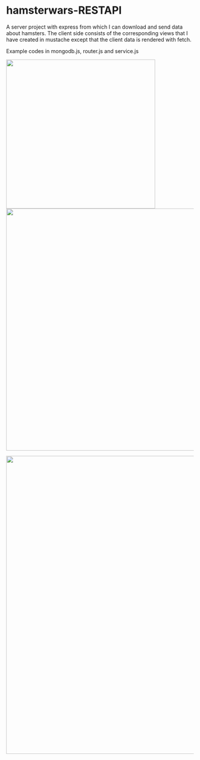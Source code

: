 # hamsterwars-RESTAPI
A server project with express from which I can download and send data about hamsters. The client side consists of the corresponding views that 
I have created in mustache except that the client data is rendered with fetch.

Example codes in mongodb.js, router.js and service.js

<img height ="400" src="https://user-images.githubusercontent.com/97985695/228375716-cfa66bd1-a2e3-4f2d-9af9-f86dc2550139.png"> <img src="https://user-images.githubusercontent.com/97985695/228375707-ef26e066-72a6-4d16-9305-375c918bbb8a.png" height = "650">

<img src="https://user-images.githubusercontent.com/97985695/228375727-a7ac6d81-4bc1-4ce1-911d-a9839690ad5b.png" width = "800">
